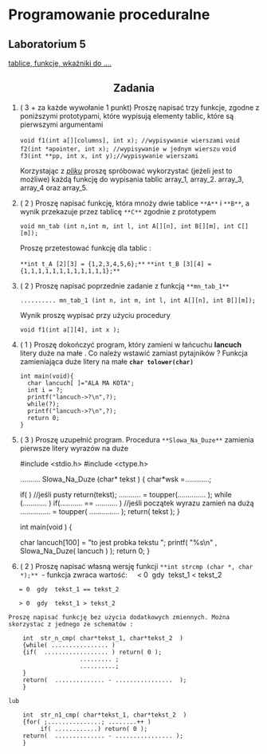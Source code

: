 # Programowanie proceduralne

## Laboratorium 5

[tablice, funkcje, wkaźniki do ....](./wskazniki_zestawienie.pdf)

<div align="center">

## Zadania

</div>

1.  ( 3 + za każde wywołanie 1 punkt) Proszę napisać trzy funkcje, zgodne z poniższymi prototypami, które wypisują elementy tablic, które są pierwszymi argumentami

    `void f1(int a[][columns], int x); //wypisywanie wierszami`
    `void f2(int *apointer, int x); //wypisywanie w jednym wierszu`
    `void f3(int **pp, int x, int y);//wypisywanie wierszami`

    Korzystając z _[pliku](./array.c)_ proszę spróbować wykorzystać (jeżeli jest to możliwe) każdą funkcję do wypisania tablic array_1, array_2\. array_3, array_4 oraz array_5.

4.  ( 2 ) Proszę napisać funkcję, która mnoży dwie tablice `**A**` i `**B**`, a wynik przekazuje przez tablicę `**C**` zgodnie z prototypem

    `void mn_tab (int n,int m, int l, int A[][n], int B[][m], int C[][m]);`

    Proszę przetestować funkcję dla tablic :

    `**int t_A [2][3] = {1,2,3,4,5,6};**`
    `**int t_B [3][4] = {1,1,1,1,1,1,1,1,1,1,1,1};**`

6.  ( 2 ) Proszę napisać poprzednie zadanie z funkcją `**mn_tab_1**`

    `.......... mn_tab_1 (int n, int m, int l, int A[][n], int B[][m]);`

    Wynik proszę wypisać przy użyciu procedury

    `void f1(int a[][4], int x );`

9.  ( 1 ) Proszę dokończyć program, który zamieni w łańcuchu **lancuch** litery duże na małe . Co należy wstawić zamiast pytajników ?
    Funkcja zamieniająca duże litery na małe **`char tolower(char)`**

        int main(void){
          char lancuch[ ]="ALA MA KOTA";
          int i = ?;
          printf("lancuch->?\n",?);
          while(?);
          printf("lancuch->?\n",?);
          return 0;
        }

12.  ( 3 ) Proszę uzupełnić program. Procedura `**Slowa_Na_Duze**` zamienia pierwsze litery wyrazów na duże

        #include <stdio.h>
        #include <ctype.h>

        .......... Slowa_Na_Duze (char* tekst ) {
        char*wsk =............;

        if(  )         //jeśli pusty
            return(tekst);
        ........... = toupper(.............. );
        while (............ )
         if(........... == ...........  )  //jeśli początek wyrazu zamień na dużą
         ............... = toupper( ............... );
         return( tekst );
        }

        int main(void ) {

        char lancuch[100] = "to  jest      probka  tekstu    ";
           printf( "%s\n" , Slowa_Na_Duze( lancuch ) );
                return 0;
        }

15.  ( 2 ) Proszę napisać własną wersję funkcji `**int strcmp (char *, char *);** `- funkcja zwraca wartość:
        < 0  gdy  tekst_1 < tekst_2

       = 0  gdy  tekst_1 == tekst_2

       > 0  gdy  tekst_1 > tekst_2

    Proszę napisać funkcję bez użycia dodatkowych zmiennych. Można skorzystac z jednego ze schematów :

        int  str_n_cmp( char*tekst_1, char*tekst_2  )
        {while( ................ )
        {if(  .................. ) return( 0 );
                        ......... ;
                        ..........;
        }
        return(  .............. - ................  );
        }

    lub

        int  str_n1_cmp( char*tekst_1, char*tekst_2  )
        {for( ;...............; ........++ )
             if( ............) return( 0 );
        return(  .............. - ................ );
        }

